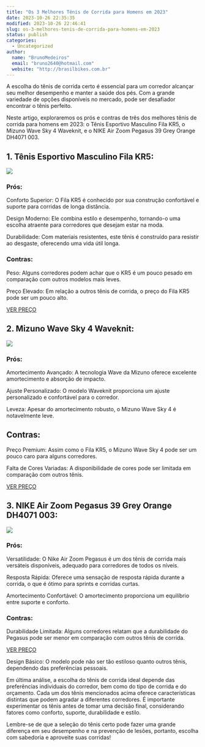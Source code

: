 ```yaml
---
title: "Os 3 Melhores Tênis de Corrida para Homens em 2023"
date: 2023-10-26 22:35:35
modified: 2023-10-26 22:46:41
slug: os-3-melhores-tenis-de-corrida-para-homens-em-2023
status: publish
categories:
  - Uncategorized
author:
  name: "BrunoMedeiros"
  email: "bruno2640@hotmail.com"
  website: "http://brasilbikes.com.br"
---
```


A escolha do tênis de corrida certo é essencial para um corredor alcançar seu melhor desempenho e manter a saúde dos pés. Com a grande variedade de opções disponíveis no mercado, pode ser desafiador encontrar o tênis perfeito.&nbsp;

Neste artigo, exploraremos os prós e contras de três dos melhores tênis de corrida para homens em 2023: o Tênis Esportivo Masculino Fila KR5, o Mizuno Wave Sky 4 Waveknit, e o NIKE Air Zoom Pegasus 39 Grey Orange DH4071 003.

## 1. Tênis Esportivo Masculino Fila KR5:

![](https://w21kasics.com.br/wp-content/uploads/2023/10/Tenis-Esportivo-Masculino-Fila-KR5.jpg)

### Prós:

Conforto Superior: O Fila KR5 é conhecido por sua construção confortável e suporte para corridas de longa distância.

Design Moderno: Ele combina estilo e desempenho, tornando-o uma escolha atraente para corredores que desejam estar na moda.

Durabilidade: Com materiais resistentes, este tênis é construído para resistir ao desgaste, oferecendo uma vida útil longa.

### Contras:

Peso: Alguns corredores podem achar que o KR5 é um pouco pesado em comparação com outros modelos mais leves.

Preço Elevado: Em relação a outros tênis de corrida, o preço do Fila KR5 pode ser um pouco alto.

[VER PREÇO](https://brasilbikes.com.br/tenis%20corrida%2001)

## 2. Mizuno Wave Sky 4 Waveknit:

![](https://w21kasics.com.br/wp-content/uploads/2023/10/Mizuno-Wave-Sky-4-Waveknit.jpg)

### Prós:

Amortecimento Avançado: A tecnologia Wave da Mizuno oferece excelente amortecimento e absorção de impacto.

Ajuste Personalizado: O modelo Waveknit proporciona um ajuste personalizado e confortável para o corredor.

Leveza: Apesar do amortecimento robusto, o Mizuno Wave Sky 4 é notavelmente leve.

## Contras:

Preço Premium: Assim como o Fila KR5, o Mizuno Wave Sky 4 pode ser um pouco caro para alguns corredores.

Falta de Cores Variadas: A disponibilidade de cores pode ser limitada em comparação com outros tênis.

[VER PREÇO](https://brasilbikes.com.br/tenis%20corrida%2002)

## 3. NIKE Air Zoom Pegasus 39 Grey Orange DH4071 003:

![](https://w21kasics.com.br/wp-content/uploads/2023/10/NIKE-Air-Zoom-Pegasus-39-Grey-Orange-DH4071-003.jpg)

### Prós:

Versatilidade: O Nike Air Zoom Pegasus é um dos tênis de corrida mais versáteis disponíveis, adequado para corredores de todos os níveis.

Resposta Rápida: Oferece uma sensação de resposta rápida durante a corrida, o que é ótimo para sprints e corridas curtas.

Amortecimento Confortável: O amortecimento proporciona um equilíbrio entre suporte e conforto.

### Contras:

Durabilidade Limitada: Alguns corredores relatam que a durabilidade do Pegasus pode ser menor em comparação com outros tênis de corrida.

[VER PREÇO](https://brasilbikes.com.br/tenis%20corrida%2003)

Design Básico: O modelo pode não ser tão estiloso quanto outros tênis, dependendo das preferências pessoais.

Em última análise, a escolha do tênis de corrida ideal depende das preferências individuais do corredor, bem como do tipo de corrida e do orçamento. Cada um dos tênis mencionados acima oferece características distintas que podem agradar a diferentes corredores. É importante experimentar os tênis antes de tomar uma decisão final, considerando fatores como conforto, suporte, durabilidade e estilo.

Lembre-se de que a seleção do tênis certo pode fazer uma grande diferença em seu desempenho e na prevenção de lesões, portanto, escolha com sabedoria e aproveite suas corridas!
